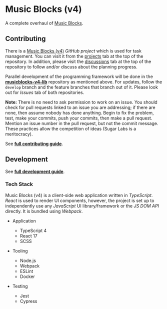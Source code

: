 # Music Blocks (v4)

A complete overhaul of [Music Blocks](https://github.com/sugarlabs/musicblocks).

## Contributing

There is a [Music Blocks (v4)](https://github.com/orgs/sugarlabs/projects/9) _GitHub project_ which
is used for task management. You can visit it from the
[projects](https://github.com/sugarlabs/musicblocks-v4/projects?query=is%3Aopen) tab at the top of
the repository. In addition, please visit the
[discussions](https://github.com/sugarlabs/musicblocks-v4/discussions) tab at the top of the repository
to follow and/or discuss about the planning progress.

Parallel development of the programming framework will be done in the
[**musicblocks-v4-lib**](https://github.com/sugarlabs/musicblocks-v4-lib) repository as mentioned
above. For updates, follow the `develop` branch and the feature branches that branch out of it.
Please look out for _Issues_ tab of both repositories.

**Note:** There is no need to ask permission to work on an issue. You should check for pull requests
linked to an issue you are addressing; if there are none, then assume nobody has done anything. Begin
to fix the problem, test, make your commits, push your commits, then make a pull request. Mention an
issue number in the pull request, but not the commit message. These practices allow the competition
of ideas (Sugar Labs is a meritocracy).

See [**full contributing guide**](./docs/CONTRIBUTING.md).

## Development

See [**full development guide**](./docs/DEV.md).

### Tech Stack

Music Blocks (v4) is a client-side web application written in _TypeScript_. _React_ is used to render
UI components, however, the project is set up to independently use any _JavaScript_ UI library/framework
or the _JS DOM API_ directly. It is bundled using _Webpack_.

- Application
  - TypeScript 4
  - React 17
  - SCSS

- Tooling
  - Node.js
  - Webpack
  - ESLint
  - Docker

- Testing
  - Jest
  - Cypress
